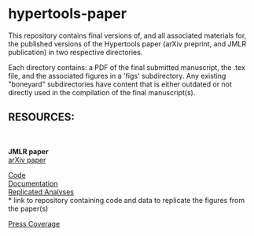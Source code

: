 <h1> hypertools-paper </h1>

This repository contains final versions of, and all associated materials for, the published versions of the Hypertools paper (arXiv preprint, and JMLR publication) in two respective directories. <br />

Each directory contains: a PDF of the final submitted manuscript, the .tex file, and the associated figures in a 'figs' subdirectory. Any existing "boneyard" subdirectories have content that is either outdated or not directly used in the compilation of the final manuscript(s). <br />

<h2> RESOURCES: </h2><br />

<b> JMLR paper </b><br />
<a href="https://arxiv.org/abs/1701.08290">arXiv paper </a><br />

<a href="https://github.com/ContextLab/hypertools"> Code </a>  <br />
<a href="http://hypertools.readthedocs.io/en/latest/">Documentation</a><br />
<a href="https://github.com/ContextLab/hypertools-paper-notebooks"> Replicated Analyses </a> <br />
	* link to repository containing code and data to replicate the figures from the paper(s) <br />

<a href="http://blog.kaggle.com/2017/04/10/exploring-the-structure-of-high-dimensional-data-with-hypertools-in-kaggle-kernels/">Press Coverage</a>
